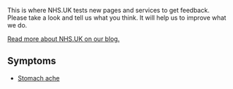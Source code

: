 This is where NHS.UK tests new pages and services to get feedback.
Please take a look and tell us what you think. It will help us to
improve what we do.

[Read more about NHS.UK on our blog.]

Symptoms
--------

-   [Stomach ache]

  [Read more about NHS.UK on our blog.]: http://digital.nhs.uk/
  [Stomach ache]: /symptoms/stomach-ache